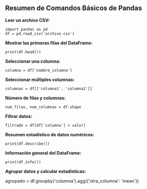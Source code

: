 ## Resumen de Comandos Básicos de Pandas
__Leer un archivo CSV:__
~~~~
import pandas as pd
df = pd.read_csv('archivo.csv')
~~~~
__Mostrar las primeras filas del DataFrame:__
~~~~
print(df.head())
~~~~
__Seleccionar una columna:__
~~~~
columna = df['nombre_columna']
~~~~
__Seleccionar múltiples columnas:__
~~~~
columnas = df[['columna1', 'columna2']]
~~~~
__Número de filas y columnas:__
~~~~
num_filas, num_columnas = df.shape
~~~~
__Filtrar datos:__
~~~~
filtrado = df[df['columna'] > valor]
~~~~
__Resumen estadístico de datos numéricos:__
~~~~
print(df.describe())
~~~~
__Información general del DataFrame:__
~~~~
print(df.info())
~~~~
__Agrupar datos y calcular estadísticas:__

agrupado = df.groupby('columna').agg({'otra_columna': 'mean'})

